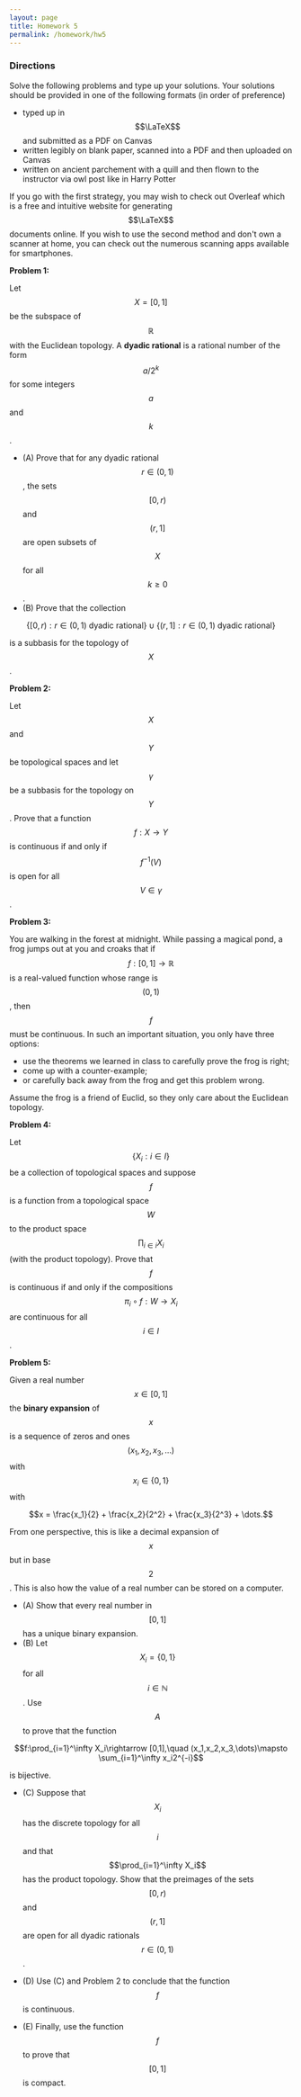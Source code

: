 ```yaml
---
layout: page
title: Homework 5
permalink: /homework/hw5
---
```


### Directions
Solve the following problems and type up your solutions.  Your solutions should be provided in one of the following formats (in order of preference)
* typed up in $$\LaTeX$$ and submitted as a PDF on Canvas
* written legibly on blank paper, scanned into a PDF and then uploaded on Canvas
* written on ancient parchement with a quill and then flown to the instructor via owl post like in Harry Potter

If you go with the first strategy, you may wish to check out Overleaf which is a free and intuitive website for generating $$\LaTeX$$ documents online.
If you wish to use the second method and don't own a scanner at home, you can check out the numerous scanning apps available for smartphones.

**Problem 1:**  

Let $$X= [0,1]$$ be the subspace of $$\mathbb R$$ with the Euclidean topology.
A **dyadic rational** is a rational number of the form $$a/2^k$$ for some integers $$a$$ and $$k$$.

* (A) Prove that for any dyadic rational $$r\in (0,1)$$, the sets $$[0,r)$$ and $$(r,1]$$ are open subsets of $$X$$ for all $$k\geq 0$$.
* (B) Prove that the collection

$$\{[0,r): r\in (0,1)\ \text{dyadic rational}\}\cup \{(r,1]: r\in (0,1)\ \text{dyadic rational}\}$$

is a subbasis for the topology of $$X$$.

**Problem 2:**

Let $$X$$ and $$Y$$ be topological spaces and let $$\gamma$$ be a subbasis for the topology on $$Y$$.
Prove that a function $$f: X\rightarrow Y$$ is continuous if and only if $$f^{-1}(V)$$ is open for all $$V\in\gamma$$.


**Problem 3:**

You are walking in the forest at midnight.  While passing a magical pond, a frog jumps out at you and croaks that if $$f: [0,1]\rightarrow \mathbb R$$ is a real-valued function whose range is $$(0,1)$$, then $$f$$ must be continuous.  In such an important situation, you only have three options:
* use the theorems we learned in class to carefully prove the frog is right;
* come up with a counter-example;
* or carefully back away from the frog and get this problem wrong.

Assume the frog is a friend of Euclid, so they only care about the Euclidean topology.

**Problem 4:**

Let $$\{X_i: i\in I\}$$ be a collection of topological spaces and suppose $$f$$ is a function from a topological space $$W$$ to the product space $$\prod_{i\in i} X_i$$ (with the product topology).  Prove that $$f$$ is continuous if and only if the compositions $$\pi_i\circ f: W\rightarrow X_i$$ are continuous for all $$i\in I$$.

**Problem 5:**

Given a real number $$x\in [0,1]$$ the **binary expansion** of $$x$$ is a sequence of zeros and ones $$(x_1,x_2,x_3,\dots)$$ with $$x_i\in\{0,1\}$$ with

$$x = \frac{x_1}{2} + \frac{x_2}{2^2} + \frac{x_3}{2^3} + \dots.$$

From one perspective, this is like a decimal expansion of $$x$$ but in base $$2$$.
This is also how the value of a real number can be stored on a computer.

* (A) Show that every real number in $$[0,1]$$ has a unique binary expansion.
* (B) Let $$X_i = \{0,1\}$$ for all $$i\in\mathbb N$$.  Use $$A$$ to prove that the function

$$f:\prod_{i=1}^\infty X_i\rightarrow [0,1],\quad (x_1,x_2,x_3,\dots)\mapsto \sum_{i=1}^\infty x_i2^{-i}$$

is bijective.

* (C) Suppose that $$X_i$$ has the discrete topology for all $$i$$ and that $$\prod_{i=1}^\infty X_i$$ has the product topology.  Show that the preimages of the sets $$[0,r)$$ and $$(r,1]$$ are open for all dyadic rationals $$r\in (0,1)$$.

* (D) Use (C) and Problem 2 to conclude that the function $$f$$ is continuous.

* (E) Finally, use the function $$f$$ to prove that $$[0,1]$$ is compact.

